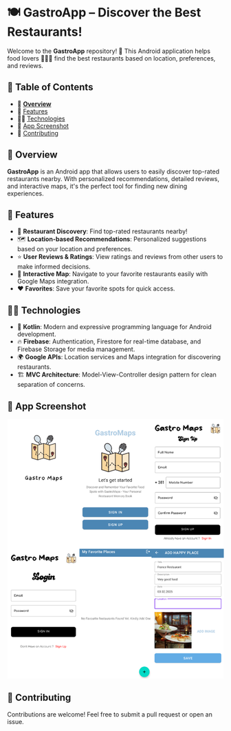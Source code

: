 # **🍽️ GastroApp – Discover the Best Restaurants!**  

Welcome to the **GastroApp** repository! 🎉 This Android application helps food lovers 🍕🍣🍔 find the best restaurants based on location, preferences, and reviews.  

## **📌 Table of Contents**  
- 📖 **[Overview](#overview)** 
- 🚀 [Features](#features)  
- 🧑‍💻 [Technologies](#technologies)  
- 📸 [App Screenshot](#app-screenshot)  
- 🤝 [Contributing](#contributing)  

## **📖 Overview**  
**GastroApp** is an Android app that allows users to easily discover top-rated restaurants nearby. With personalized recommendations, detailed reviews, and interactive maps, it's the perfect tool for finding new dining experiences.  

## **🚀 Features**  
- 🍔 **Restaurant Discovery**: Find top-rated restaurants nearby!  
- 🗺️ **Location-based Recommendations**: Personalized suggestions based on your location and preferences.  
- ⭐ **User Reviews & Ratings**: View ratings and reviews from other users to make informed decisions.  
- 📍 **Interactive Map**: Navigate to your favorite restaurants easily with Google Maps integration.  
- ❤️ **Favorites**: Save your favorite spots for quick access.  

## **🧑‍💻 Technologies**  
- 📝 **Kotlin**: Modern and expressive programming language for Android development.  
- 🔥 **Firebase**: Authentication, Firestore for real-time database, and Firebase Storage for media management.  
- 🌍 **Google APIs**: Location services and Maps integration for discovering restaurants.  
- 🏗️ **MVC Architecture**: Model-View-Controller design pattern for clean separation of concerns.  

## **📸 App Screenshot**  
![App Screenshot](gastroMaps.png)  

## **🤝 Contributing**  
Contributions are welcome! Feel free to submit a pull request or open an issue.  
